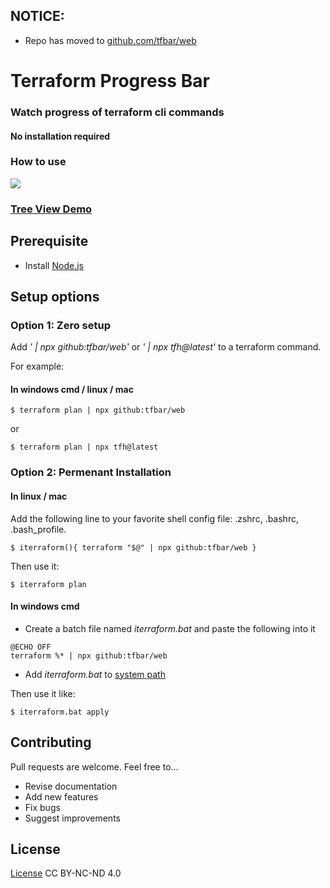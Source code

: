 ## NOTICE:

* Repo has moved to [github.com/tfbar/web](https://github.com/tfbar/web)


# Terraform Progress Bar
### Watch progress of terraform cli commands
#### No installation required

### How to use 


![](https://github.com/tfbar/web/blob/main/npx-tfh.gif)


### [Tree View Demo](https://www.youtube.com/watch?v=orrhT1PQYsw)

## Prerequisite
* Install [Node.js](https://nodejs.org/)


## Setup options
### Option 1: Zero setup
Add *' | npx github:tfbar/web'* or *' | npx tfh@latest'* to a terraform command.

For example:

####  In windows cmd / linux / mac 
```
$ terraform plan | npx github:tfbar/web 
```
or
```
$ terraform plan | npx tfh@latest
```


### Option 2: Permenant Installation
#### In linux / mac 
Add the following line to your favorite shell config file: .zshrc, .bashrc, .bash_profile.
```
$ iterraform(){ terraform "$@" | npx github:tfbar/web }
```
Then use it:
```
$ iterraform plan
```

#### In windows cmd 
* Create a batch file named *iterraform.bat* and paste the following into it
```
@ECHO OFF 
terraform %* | npx github:tfbar/web
```
* Add *iterraform.bat* to [system path](https://www.mathworks.com/matlabcentral/answers/94933-how-do-i-edit-my-system-path-in-windows)

Then use it like:
```
$ iterraform.bat apply
```

## Contributing

Pull requests are welcome. Feel free to...

- Revise documentation
- Add new features
- Fix bugs
- Suggest improvements

## License
[License](https://htmlpreview.github.io/?https://github.com/oferca/tf/blob/main/LICENSE) CC BY-NC-ND 4.0 <img src="https://encrypted-tbn0.gstatic.com/images?q=tbn:ANd9GcQz6HUcjVjf9BcSd19ld6N-catKylrVJSOU6A&usqp=CAU" height="12" width="55" />

